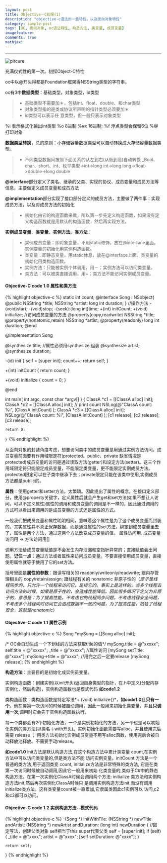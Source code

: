 ```yaml
---
layout: post
title: Objective－C初探(1)
description: "objective-c语法的一些特性，以及面向对象特性"
category: sample-post
tags: [OC, 面向对象, oc语法特性, 构造方法, 类变量, 成员变量]
imagefeature: 
comments: true
mathjax:
---
```


------

![pitcure](http://tunnyios.github.io/images/2015-03-12.JPG)

充满仪式性的第一次。初探Object-C特性

oc中以@开头得都是Foundation框架得NSString类型的字符串。

oc有3中**数据类型**：基础类型，对象类型，id类型

> * 基础类型不需要加＊，包括int、float、double、和char类型
> *	对象类型指的是类或协议所声明的指针类型必须要加＊
> *	id类型可以表示任 意类型，但一般只表示对象类型

<!--more-->
%i 表示格式化输出int类型  %o 8进制 %#x 16进制; %f 浮点类型会保留6位 %@ 打印对象

**数据类型转换**，总的原则：小存储容量数据类型可以自动转换成大存储容量数据类型。

> * 不同类型数据间按照下面关系的从左到右(从低到高)自动转换
		_Bool、char、short、int、枚举类型->int->long int->long long->float->double->long double

**@interface**部分定义了类名、继承的父类、实现的协议、成员变量和成员方法等信息，主要做定义成员变量和成员方法

**@implementation**部分实现了接口部分定义的成员方法，主要做了两件事：实现成员方法，以及对成员方法的初始化
> * 初始化由它的构造函数来做，所以第一步先定义构造函数，如果没有定义构造函数就是用默认的构造函数，然后再实现方法。

**实例成员变量**、**类变量**、**实例方法**、**类方法**：

> * 实例成员变量：即对象变量，不用static修饰，放在@interface里面。实例变量的初始化用实例构造函数。
> * 类变量：即静态变量，用static休息，放在@interface上面。类变量的初始化用类构造函数。
> * 实例方法：只能被实例个体调用，用－；实例方法可以访问类变量。
> * 类方法：可以被类直接调用，用+；类方法不能访问实例成员变量。

#### Objective-C code 1.0 属性和类方法

{% highlight objective-c %}
static int count;
@interface Song : NSobject{
	@pubilc
	NSString *title;
	NSString *artist;
	long int duration;
}
//操作方法
-(void)start;
-(void)stop;
-(seek):(long int)time;
+(int) initCount;
+(void) initialize;
//访问成员变量的方法
@property(copy,readwrite) NSString *title;
@property(nonatomic,retain) NSString *artist;
@property(readonly) long int duration;
@end


@implementation Song

@synthesize title;   //属性必须用synthesize 组装
@synthesize artist;
@synthesize duration;

-(id) init
{
	self = [super init];
	count++;
	return self;
}

+(int) initCount
{
	return count;
}

+(void) initialize
{
	count = 0;
}

@end

int main( int argc, const char *argv[] ) 
{	ClassA *c1 = [[ClassA alloc] init];	ClassA *c2 = [[ClassA alloc] init];	// print count	NSLog(@"ClassA count: %i", [ClassA initCount] );	ClassA *c3 = [[ClassA alloc] init];	NSLog(@"ClassA count: %i", [ClassA initCount] );	[c1 release];	[c2 release];	[c3 release];		return 0;｝
{% endhighlight %}

从面向对象的封装角度考虑，想要访问类中的成员变量是用通过实例方法访问。成员变量前面要有作用域限定符(protected、public、private 缺省情况是protected)成员变量的访问是通过读取方法(getter)和设定方法(setter)。这三个作用域限定符只能限定成员变量，不能限定类变量，更不能限定实例成员方法。protected限定可以在子类中继承下去；private限定只能在该类中使用,实例成员方法都是public的。

**属性**：使用getter和setter方法，太繁琐。因此提出了属性的概念。在接口定义部分，使用@property关键字，定义属性后就会产生get和set方法(如果不想让人访问，可以不定义属性)属性的调用和成员变量的调用是不一样的，因此通过调用的方式可以看出来调用的是成员变量的方式还是属性的方式。

一般我们把成员变量和属性明明相同，意味着这个属性是为了这个成员变量而封装的。其实属性并不真正保存数据，而是通过属性的set方法，绑定到成员变量里去了，属性是两个方法，通过这两个方法改变成员变量的值。 属性访问用.  成员变量访问用 ->  方法访问用[]

调用方法给成员变量赋值是不会发生内存泄漏和空指针异常的；直接赋值会出问题。**记住一点**：通过方法或者属性来访问成员变量。不要直接使用成员变量，直接使用属性就等于使用了它的set方法。

括号里面是**属性的参数**：跟读写相关的 readonly/writeonly/readwrite; 跟内存管理相关的 copy/retain/assign; 跟线程有关的 nonatomic 非原子性的（*原子是线程同步的，只允许一个线程来访问它，是排它的。事实上是这样的，当多个线程去访问方法的时候，如果是原子性的，会造成性能降低。因此很多情况下定义为非原子的，意思是：为了提高性能，不考虑它的线程同步问题，不考虑线程安全问题，不考虑多个线程同时访问它会造成数据不一致的问题，为了提高性能，牺牲了线程安全，这就是nonatomic*） 

#### Objective-C code 1.1 属性示例

{% highlight objective-c %}
Song *mySong = [[Song alloc] init];

/* OC会自动生成一个下划线的方法来获取title的值*/
mySong.title = @"xxxxx";
self.title = @"xxxxx";
_title = @"xxxxx";			//属性访问
[mySong setTitle: @"xxxx"];
mySong->title = @"xxxx";
//用完之后一定要release
[mySong release];
{% endhighlight %}

**构造方法**：主要目的是初始化成实例员变量。

实例构造函数：创建实例(以init开头)返回自身类型的指针，在.h中定义(分配内存实例化，然后构造)，实例构造函数也是模式代码 **如code1.2**

类构造函数：类构造函数是特定写法*+ (void) initialize{}*，**如code1.0**且**只有一个**。他在类第一次访问的时候被自动调用，因此一般用来初始化类变量，并且**只调用一次**,调用时它会先于实例构造函数执行。

每一个类都会有2个初始化方法，一个是实例初始化的方法，另一个也是可以初始化实例的类方法(以类名＋with开头)。实例初始化函数需要写alloc，并且使用完后需要 release ； 用类方法初始化实例成员变量不用写alloc函数，使用完后会被自动释放池释放。不需要手动release。

**如code1.0** init方法是默认构造方法,在这个构造方法中累计类变量 count,在实例方法中可以访问类变量的,但是类方法不能 访问实例变量。initCount 方法是一个普通的类方法,用于返回类变 count, initialize方法是非常特殊的类方法, 它是在类第一次访问时候被自动调用,因此它一般用来初始 化类变量的,类似于C#中的静态构造方法。在第一次实例化ClassA时候会调用两个方法: initialize 类方法和实例构造方法init,然后再次实例化ClassA时候只 是调用实例构造方法init,而没有调用initialize类方法。这样类变量count被一直累加,它隶属类因此c1实例可以 访问,c2和c3都可以访问。

#### Objective-C code 1.2 实例构造方法--模式代码

{% highlight objective-c %}
-(Song *) initWithTile: (NSString *) newTitle andArtist: (NSString *) newArtist andDuration: (long int) newDuration
{
//固定写法，创建父类对象 self相当于this super代表父类
	self = [super init];
	if (self)
	{
		_title = @"xxxx";
		artist = @"xxxx";
		[self setDuration: @"xxxx"];
	}
	
	return self;
}
{% endhighlight %}



